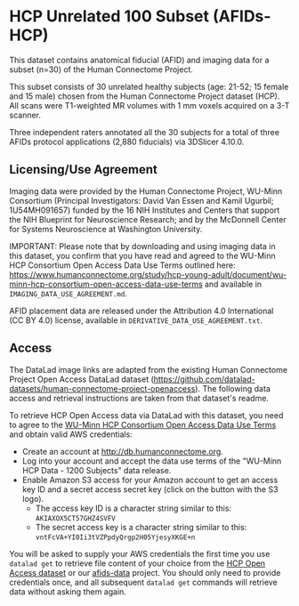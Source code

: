 # HCP Unrelated 100 Subset (AFIDs-HCP)

This dataset contains anatomical fiducial (AFID) and imaging data for a subset (n=30) of the Human Connectome Project. 

This subset consists of 30 unrelated healthy subjects (age: 21-52; 15 female and 15 male) chosen from the Human Connectome Project dataset (HCP). All scans were T1-weighted MR volumes with 1 mm voxels acquired on a 3-T scanner. 

Three independent raters annotated all the 30 subjects for a total of three AFIDs protocol applications (2,880 fiducials) via 3DSlicer 4.10.0.

## Licensing/Use Agreement

Imaging data were provided by the Human Connectome Project, WU-Minn Consortium (Principal Investigators: David Van Essen and Kamil Ugurbil; 1U54MH091657) funded by the 16 NIH Institutes and Centers that support the NIH Blueprint for Neuroscience Research; and by the McDonnell Center for Systems Neuroscience at Washington University.

IMPORTANT: Please note that by downloading and using imaging data in this dataset, you confirm that you have read and agreed to the WU-Minn HCP Consortium Open Access Data Use Terms outlined here: https://www.humanconnectome.org/study/hcp-young-adult/document/wu-minn-hcp-consortium-open-access-data-use-terms and available in `IMAGING_DATA_USE_AGREEMENT.md`.

AFID placement data are released under the Attribution 4.0 International (CC BY 4.0) license, available in `DERIVATIVE_DATA_USE_AGREEMENT.txt`.

## Access

The DataLad image links are adapted from the existing Human Connectome Project Open Access DataLad dataset (https://github.com/datalad-datasets/human-connectome-project-openaccess). The following data access and retrieval instructions are taken from that dataset's readme.

To retrieve HCP Open Access data via DataLad with this dataset, you need to agree
to the [WU-Minn HCP Consortium Open Access Data Use Terms](./DATA_USE_AGREEMENT.md)
and obtain valid AWS credentials:

- Create an account at http://db.humanconnectome.org.
- Log into your account and accept the data use terms of the "WU-Minn HCP Data -
  1200 Subjects" data release.
- Enable Amazon S3 access for your Amazon account to get an access key ID
  and a secret access secret key (click on the button with the S3 logo).
  - The access key ID is a character string similar to this: ``AKIAXOX5CT57GHZ4SVFV``
  - The secret access key is a character string similar to this: ``vntFcVA+YI0Ii3tVZPpdyQrgp2H05YjesyXKGE+n``

You will be asked to supply your AWS credentials the first time you use `datalad get`
to retrieve file content of your choice from
the [HCP Open Access dataset](https://registry.opendata.aws/hcp-openaccess/) or our [afids-data](https://github.com/afids/afids-data) project. You
should only need to provide credentials once, and all subsequent `datalad get` commands
will retrieve data without asking them again.
